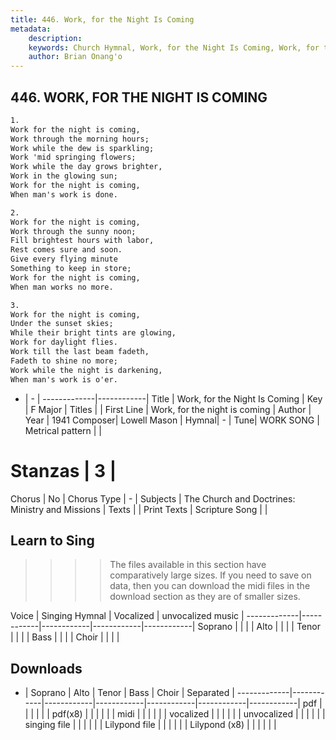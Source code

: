 ```yaml
---
title: 446. Work, for the Night Is Coming
metadata:
    description: 
    keywords: Church Hymnal, Work, for the Night Is Coming, Work, for the night is coming, 
    author: Brian Onang'o
---
```



## 446. WORK, FOR THE NIGHT IS COMING

```txt
1.
Work for the night is coming, 
Work through the morning hours; 
Work while the dew is sparkling; 
Work 'mid springing flowers; 
Work while the day grows brighter, 
Work in the glowing sun; 
Work for the night is coming, 
When man's work is done. 

2.
Work for the night is coming, 
Work through the sunny noon; 
Fill brightest hours with labor, 
Rest comes sure and soon. 
Give every flying minute 
Something to keep in store; 
Work for the night is coming, 
When man works no more. 

3.
Work for the night is coming, 
Under the sunset skies; 
While their bright tints are glowing, 
Work for daylight flies. 
Work till the last beam fadeth, 
Fadeth to shine no more; 
Work while the night is darkening, 
When man's work is o'er.
```

- |   -  |
-------------|------------|
Title | Work, for the Night Is Coming |
Key | F Major |
Titles |  |
First Line | Work, for the night is coming |
Author | 
Year | 1941
Composer| Lowell Mason |
Hymnal|  - |
Tune| WORK SONG |
Metrical pattern | |
# Stanzas | 3 |
Chorus | No |
Chorus Type | - |
Subjects | The Church and Doctrines: Ministry and Missions |
Texts |  |
Print Texts | 
Scripture Song |  |
  
## Learn to Sing

>>>> The files available in this section have comparatively large sizes. If you need to save on data, then you can download the midi files in the download section as they are of smaller sizes.

Voice |  Singing Hymnal | Vocalized | unvocalized music |
-------------|------------|------------|------------|------------|
Soprano | | | |
Alto | | | |
Tenor | | | |
Bass | | | |
Choir | | | |

## Downloads

- |  Soprano | Alto | Tenor | Bass | Choir | Separated |
-------------|------------|------------|------------|------------|------------|------------|
pdf | | | | | |
pdf(x8) | | | | | |
midi | | | | | |
vocalized | | | | | |
unvocalized | | | | | |
singing file | | | | | |
Lilypond file | | | | | |
Lilypond (x8) | | | | | |
  